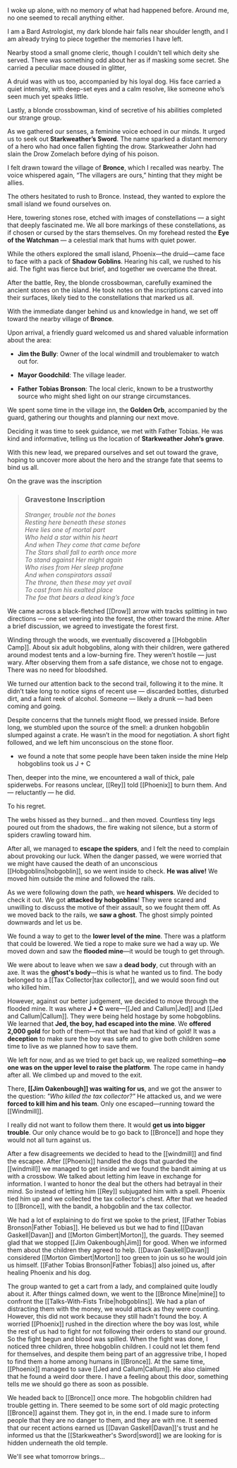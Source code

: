 I woke up alone, with no memory of what had happened before. Around me, no one seemed to recall anything either.

I am a Bard Astrologist, my dark blonde hair falls near shoulder length, and I am already trying to piece together the memories I have left.

Nearby stood a small gnome cleric, though I couldn't tell which deity she served. There was something odd about her as if masking some secret. She carried a peculiar mace doused in glitter, 

A druid was with us too, accompanied by his loyal dog. His face carried a quiet intensity, with deep-set eyes and a calm resolve, like someone who’s seen much yet speaks little.

Lastly, a blonde crossbowman, kind of secretive of his abilities completed our strange group.

As we gathered our senses, a feminine voice echoed in our minds. It urged us to seek out **Starkweather’s Sword**. The name sparked a distant memory of a hero who had once fallen fighting the drow. Starkweather John had slain the Drow Zomelach before dying of his poison.

I felt drawn toward the village of **Bronce**, which I recalled was nearby. The voice whispered again, “The villagers are ours,” hinting that they might be allies.

The others hesitated to rush to Bronce. Instead, they wanted to explore the small island we found ourselves on.

Here, towering stones rose, etched with images of constellations — a sight that deeply fascinated me. We all bore markings of these constellations, as if chosen or cursed by the stars themselves. On my forehead rested the **Eye of the Watchman** — a celestial mark that hums with quiet power.

While the others explored the small island, Phoenix—the druid—came face to face with a pack of **Shadow Goblins**. Hearing his call, we rushed to his aid. The fight was fierce but brief, and together we overcame the threat.

After the battle, Rey, the blonde crossbowman, carefully examined the ancient stones on the island. He took notes on the inscriptions carved into their surfaces, likely tied to the constellations that marked us all.

With the immediate danger behind us and knowledge in hand, we set off toward the nearby village of **Bronce**.

Upon arrival, a friendly guard welcomed us and shared valuable information about the area:

- **Jim the Bully**: Owner of the local windmill and troublemaker to watch out for.
    
- **Mayor Goodchild**: The village leader.
    
- **Father Tobias Bronson**: The local cleric, known to be a trustworthy source who might shed light on our strange circumstances.
    

We spent some time in the village inn, the **Golden Orb**, accompanied by the guard, gathering our thoughts and planning our next move.

Deciding it was time to seek guidance, we met with Father Tobias. He was kind and informative, telling us the location of **Starkweather John’s grave**.

With this new lead, we prepared ourselves and set out toward the grave, hoping to uncover more about the hero and the strange fate that seems to bind us all.

On the grave was the inscription 
> ### Gravestone Inscription  
> *Stranger, trouble not the bones*  
> *Resting here beneath these stones*  
> *Here lies one of mortal part*  
> *Who held a star within his heart*  
> *And when They come that came before*  
> *The Stars shall fall to earth once more*  
> *To stand against Her might again*  
> *Who rises from Her sleep profane*  
> *And when conspirators assail*  
> *The throne, then these may yet avail*  
> *To cast from his exalted place*  
> *The foe that bears a dead king’s face*

We came across a black-fletched [[Drow]] arrow with tracks splitting in two directions — one set veering into the forest, the other toward the mine. After a brief discussion, we agreed to investigate the forest first.

Winding through the woods, we eventually discovered a [[Hobgoblin Camp]]. About six adult hobgoblins, along with their children, were gathered around modest tents and a low-burning fire. They weren’t hostile — just wary. After observing them from a safe distance, we chose not to engage. There was no need for bloodshed.

We turned our attention back to the second trail, following it to the mine. It didn’t take long to notice signs of recent use — discarded bottles, disturbed dirt, and a faint reek of alcohol. Someone — likely a drunk — had been coming and going.

Despite concerns that the tunnels might flood, we pressed inside. Before long, we stumbled upon the source of the smell: a drunken hobgoblin slumped against a crate. He wasn’t in the mood for negotiation. A short fight followed, and we left him unconscious on the stone floor.

- we found a note that some people have been taken inside the mine Help hobgoblins took us J + C

Then, deeper into the mine, we encountered a wall of thick, pale spiderwebs. For reasons unclear, [[Rey]] told [[Phoenix]] to burn them. And — reluctantly — he did.

To his regret.

The webs hissed as they burned... and then moved. Countless tiny legs poured out from the shadows, the fire waking not silence, but a storm of spiders crawling toward him.

After all, we managed to **escape the spiders**, and I felt the need to complain about provoking our luck. When the danger passed, we were worried that we might have caused the death of an unconscious [[Hobgoblins|hobgoblin]], so we went inside to check. **He was alive!** We moved him outside the mine and followed the rails.

As we were following down the path, we **heard whispers**. We decided to check it out. We got **attacked by hobgoblins**! They were scared and unwilling to discuss the motive of their assault, so we fought them off. As we moved back to the rails, we **saw a ghost**. The ghost simply pointed downwards and let us be.

We found a way to get to the **lower level of the mine**. There was a platform that could be lowered. We tied a rope to make sure we had a way up. We moved down and saw the **flooded mine**—it would be tough to get through.

We were about to leave when we saw a **dead body**, cut through with an axe. It was the **ghost's body**—this is what he wanted us to find. The body belonged to a [[Tax Collector|tax collector]], and we would soon find out who killed him.

However, against our better judgement, we decided to move through the flooded mine. It was where **J + C** were—[[Jed and Callum|Jed]] and [[Jed and Callum|Callum]]. They were being held hostage by some hobgoblins. We learned that **Jed, the boy, had escaped into the mine**. We **offered 2,000 gold** for both of them—not that we had that kind of gold! It was a **deception** to make sure the boy was safe and to give both children some time to live as we planned how to save them.

We left for now, and as we tried to get back up, we realized something—**no one was on the upper level to raise the platform**. The rope came in handy after all. We climbed up and moved to the exit.

There, **[[Jim Oakenbough]] was waiting for us**, and we got the answer to the question: _"Who killed the tax collector?"_ He attacked us, and we were **forced to kill him and his team**. Only one escaped—running toward the [[Windmill]].

I really did not want to follow them there. It would **get us into bigger trouble**. Our only chance would be to go back to [[Bronce]] and hope they would not all turn against us.

After a few disagreements we decided to head to the [[windmill]] and find the escapee. After [[Phoenix]] handled the dogs that guarded the [[windmill]] we managed to get inside and we found the bandit aiming at us with a crossbow. We talked about letting him leave in exchange for information. I wanted to honor the deal but the others had betrayal in their mind. So instead of letting him [[Rey]] subjugated him with a spell. Phoenix tied him up and we collected the tax collector's chest. After that we headed to [[Bronce]], with the bandit, a hobgoblin and the tax collector. 

We had a lot of explaining to do first we spoke to the priest, [[Father Tobias Bronson|Father Tobias]]. He believed us but we had to find [[Davan Gaskell|Davan]] and [[Morton Gimbert|Morton]], the guards. They seemed glad that we stopped [[Jim Oakenbough|Jim]] for good. When we informed them about the children they agreed to help. [[Davan Gaskell|Davan]] considered [[Morton Gimbert|Morton]] too green to join us so he would join us himself. [[Father Tobias Bronson|Father Tobias]] also joined us, after healing Phoenix and his dog. 

The group wanted to get a cart from a lady, and complained quite loudly about it. After things calmed down, we went to the [[Bronce Mine|mine]] to confront the [[Talks-With-Fists Tribe|hobgoblins]]. We had a plan of distracting them with the money, we would attack as they were counting. However, this did not work because they still hadn't found the boy. A worried [[Phoenix]] rushed in the direction where the boy was lost, while the rest of us had to fight for not following their orders to stand our ground. So the fight begun and blood was spilled. When the fight was done, I noticed three children, three hobgoblin children. I could not let them fend for themselves, and despite them being part of an aggressive tribe, I hoped to find them a home among humans in [[Bronce]]. At the same time, [[Phoenix]] managed to save [[Jed and Callum|Callum]]. He also claimed that he found a weird door there. I have a feeling about this door, something tells me we should go there as soon as possible.

We headed back to [[Bronce]] once more. The hobgoblin children had trouble getting in. There seemed to be some sort of old magic protecting [[Bronce]] against them. They got in, in the end. I made sure to inform people that they are no danger to them, and they are with me. It seemed that our recent actions earned us [[Davan Gaskell|Davan]]'s trust and he informed us that the [[Starkweather's Sword|sword]] we are looking for is hidden underneath the old temple.

We'll see what tomorrow brings...


